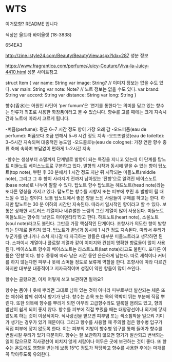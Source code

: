 # WTS

이거모향? README 입니다

색상은 울트라 바이올렛 (18-3838)

654EA3

http://zine.istyle24.com/Beauty/BeautyView.aspx?Idx=287
성분 정보

https://www.fragrantica.com/perfume/Juicy-Couture/Viva-la-Juicy-4410.html
성분 사이트참고


struct Item {
    var name: String
    var image: String? // 이미지 정보는 없을 수도 있다.
    var main: String
    var note: Note? // 노트 정보는 없을 수도 있다.
    var brand: String
    var accord: String
    var distance: String
    var long: String
}

향수(香水)는 어원인 라틴어 ‘per fumum’은 ‘연기를 통한다’는 의미를 담고 있는 향수는 인류가 최초로 사용한 화장품이라고 볼 수 있습니다.  향수를 고를 때에는 크게 지속시간과 노트에 따라서 고르게 됩니다. 

-퍼퓸(perfume): 평균 6~7 시간 정도 향이 가장 오래 감
-오드퍼퓸(eau de perfume): 퍼퓸보다 조금 연해서 5~6 시간 정도 지속
-오드뜨왈렛(eau de toilette): 3~5시간 지속되며 대중적인 농도임
-오드콜로뉴(eau de cologne): 가장 연한 향수 종류 축에 속하며 부담없이 편하게 1~2시간 지속


-향수는 생성부터 소멸까지 단계별로 발향이 되는 특징을 지니고 있는데 이 단계를 탑노트 미들노트 베이스노트로 구분하고 있다. 발향의 시작과 동시에 맡을 수 있는 향이 탑노트(top note), 뿌린 후 30 분에서 1 시간 정도 지난 뒤 시작되는 미들노트(middle note), 그리고 그 후 향이 사라지기 전까지 남아있는 ‘잔향’으로 알려진 베이스노트(base note)로 나누어 말할 수 있다.
탑노트
향수 탑노트는 헤드노트(head note)라는 또다른 명칭을 가지고 있다. 탑노트는 향수를 시향지 또는 피부에 뿌린 후 발향이 될 때 느낄 수 있는 향이다. 보통 탑노트에서 좋은 향을 느낀 사람들이 구매를 하고는 한다. 하지만 탑노트는 30 분 이하의 시간만 지속된다. 따라서 일시적인 향이라고 할 수 있다. 보통은 상쾌한 시트러스 계열이나 네츄럴한 느낌의 그린 계열이 많이 사용된다.
미들노트
미들노트는 향수의 ‘브랜드 아이덴티티’라고 한다. 하트노트(heart note), 소울노트(soul note)라고도 불린다. 그만큼 가장 핵심적인 단계이다. 조향사가 의도한 향이 발향되는 단계로 알려져 있다. 탑노트가 끝남과 동시에 1 시간 정도 지속된다. 따라서 우리가 누군가를 만나거나 스쳐 지나갈 때 자극하는 향들은 대부분 미들노트라고 생각하면 된다. 스파이시 계열이나 플로랄 계열과 같이 이미지와 컨셉이 명확한 향료들이 많이 사용된다.
베이스노트
향수의 베이스노트는 라스트노트(last note)라고도 불린다. 또다른 이름은 ‘잔향’이다. 향수 종류에 따라 남은 시간 동안 은은하게 남는다. 따로 세척이나 커버를 하지 않는다면 피부나 옷에 스며들 정도로 보류제 역할을 한다. 조향사에 따라 다르긴 하지만 대부분 대중적이고 저자극적이며 성질이 약한 향들이 많이 쓰인다.

향수는 골랐으면, 이제 어떻게 쓰고 보관하면 될까요?

향수는 몸이나 옷에 뿌리면 그대로 남아 있는 것이 아니라 피부로부터 발산되는 체온 또는 체취와 함께 섞여서 향기가 난다. 향수는 손목 또는 목의 맥박이 뛰는 부분에 직접 뿌린다. 또한 의복에 향수를 뿌리게 되면 아무리 고급향수라도 얼룩질 염려도 있고, 향의 발산이 쉽게 되어 좋지 않다.
향수를 피부에 직접 뿌렸을 때는 태양광선이나 외기에 닿지 않도록 하는 것이 이상적이다. 직사광선을 받으면 피부염 또는 색소침착을 일으켜 기미가 생기는 경우가 있기 때문이다. 그리고 향수를 사용할 때 주의할 점은 향수병 입구가 직접 피부에 닿지 않도록 한다. 이는 피부의 지방이 향수병 입구를 통해 들어가 향수를 변질시킬 우려가 있기 때문이다.
향수는 잘 보관하지 않으면 향기가 발산되고 변색되는 일이 많으므로 직사광선이 비치지 않게 서랍이나 어두운 곳에 보관하는 것이 좋다. 또 향수는 온도에도 영향을 받는데 보통 15℃ 정도가 적당하고 향수를 사용한 후에는 마개를 꼭 막아두도록 유의한다.
